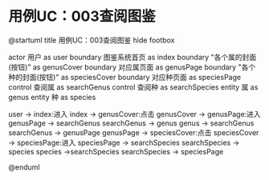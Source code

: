 # 用例UC：003查阅图鉴

@startuml
title 用例UC：003查阅图鉴
hide footbox

actor 用户 as user
boundary 图鉴系统首页 as index
boundary "各个属的封面(按钮)" as genusCover
boundary 对应属页面 as genusPage
boundary "各个种的封面(按钮)" as speciesCover
boundary 对应种页面 as speciesPage
control 查阅属 as searchGenus
control 查阅种 as searchSpecies
entity 属 as genus
entity 种 as species

user -> index:进入
index -> genusCover:点击
genusCover -> genusPage:进入
genusPage -> searchGenus
searchGenus -> genus
genus -> searchGenus
searchGenus -> genusPage
genusPage -> speciesCover:点击
speciesCover -> speciesPage:进入
speciesPage -> searchSpecies
searchSpecies -> species
species ->searchSpecies
searchSpecies -> speciesPage

@enduml
